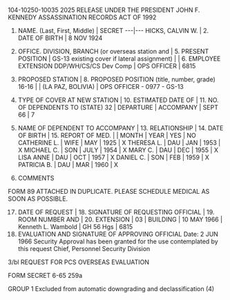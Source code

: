 104-10250-10035 2025 RELEASE UNDER THE PRESIDENT JOHN F. KENNEDY ASSASSINATION RECORDS ACT OF 1992

1. NAME. (Last, First, Middle) | SECRET
---|---
HICKS, CALVIN W. | 2. DATE OF BIRTH
 | 8 NOV 1924
4. OFFICE. DIVISION, BRANCH (or overseas station and | 5. PRESENT POSITION | GS-13
existing cover if lateral assignment) | | 6. EMPLOYEE EXTENSION
DDP/WH/CS/CS Dev Comp | OPS OFFICER | 6815
7. PROPOSED STATION | 8. PROPOSED POSITION (title, number, grade)
16-16 | |
(LA PAZ, BOLIVIA) | OPS OFFICER - 0977 - GS-13
9. TYPE OF COVER AT NEW STATION | 10. ESTIMATED DATE OF | 11. NO. OF DEPENDENTS TO
(STATE) 32 | DEPARTURE | ACCOMPANY
 | SEPT 66 | 7
12. NAME OF DEPENDENT TO ACCOMPANY | 13. RELATIONSHIP | 14. DATE OF BIRTH | 15. REPORT OF MED.
 | | MONTH | YEAR | YES | NO
CATHERINE L. | WIFE | MAY | 1925 | X
THERESA L. | DAU | JAN | 1953 | X
MICHAEL C. | SON | JULY | 1954 | X
MARY C. | DAU | DEC | 1955 | X
LISA ANNE | DAU | OCT | 1957 | X
DANIEL C. | SON | FEB | 1959 | X
PATRICIA B. | DAU | MAR | 1960 | X

16. COMMENTS

FORM 89 ATTACHED IN DUPLICATE. PLEASE SCHEDULE MEDICAL AS SOON
AS POSSIBLE.

17. DATE OF REQUEST | 18. SIGNATURE OF REQUESTING OFFICIAL | 19. ROOM NUMBER AND | 20. EXTENSION
 | 03 | BUILDING | 
10 MAY 1966 | Kenneth L. Wambold | GH 56 Hgs | 6815
21. EVALUATION AND SIGNATURE OF APPROVING OFFICIAL
Date: 2 JUN 1966
Security Approval has been granted for the use contemplated by this request
Chief, Personnel Security Division

3/bl REQUEST FOR PCS OVERSEAS EVALUATION

FORM SECRET
6-65 259a

GROUP 1
Excluded from automatic
downgrading and declassification
(4)
